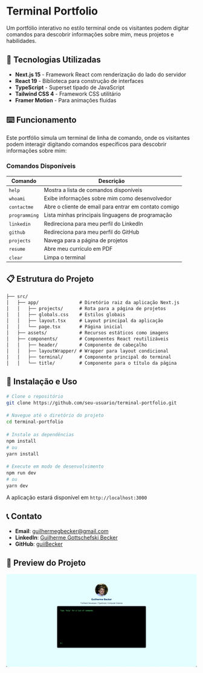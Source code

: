 # Terminal Portfolio

Um portfólio interativo no estilo terminal onde os visitantes podem digitar comandos para descobrir informações sobre mim, meus projetos e habilidades.

## 🚀 Tecnologias Utilizadas

- **Next.js 15** - Framework React com renderização do lado do servidor
- **React 19** - Biblioteca para construção de interfaces
- **TypeScript** - Superset tipado de JavaScript
- **Tailwind CSS 4** - Framework CSS utilitário
- **Framer Motion** - Para animações fluidas

## ⌨️ Funcionamento

Este portfólio simula um terminal de linha de comando, onde os visitantes podem interagir digitando comandos específicos para descobrir informações sobre mim:

### Comandos Disponíveis

| Comando | Descrição |
|---------|-----------|
| `help` | Mostra a lista de comandos disponíveis |
| `whoami` | Exibe informações sobre mim como desenvolvedor |
| `contactme` | Abre o cliente de email para entrar em contato comigo |
| `programming` | Lista minhas principais linguagens de programação |
| `linkedin` | Redireciona para meu perfil do LinkedIn |
| `github` | Redireciona para meu perfil do GitHub |
| `projects` | Navega para a página de projetos |
| `resume` | Abre meu currículo em PDF |
| `clear` | Limpa o terminal |

## 📋 Estrutura do Projeto

```
├── src/
│   ├── app/               # Diretório raiz da aplicação Next.js
│   │   ├── projects/      # Rota para a página de projetos
│   │   ├── globals.css    # Estilos globais
│   │   ├── layout.tsx     # Layout principal da aplicação
│   │   └── page.tsx       # Página inicial
│   ├── assets/            # Recursos estáticos como imagens
│   ├── components/        # Componentes React reutilizáveis
│   │   ├── header/        # Componente de cabeçalho
│   │   ├── layoutWrapper/ # Wrapper para layout condicional
│   │   ├── terminal/      # Componente principal do terminal
│   │   └── title/         # Componente para o título da página
```

## 🔧 Instalação e Uso

```bash
# Clone o repositório
git clone https://github.com/seu-usuario/terminal-portfolio.git

# Navegue até o diretório do projeto
cd terminal-portfolio

# Instale as dependências
npm install
# ou
yarn install

# Execute em modo de desenvolvimento
npm run dev
# ou
yarn dev
```

A aplicação estará disponível em `http://localhost:3000`


## 📞 Contato

- **Email**: guilhermegbecker@gmail.com
- **LinkedIn**: [Guilherme Gottschefski Becker](https://www.linkedin.com/in/guilherme-gottschefski-becker/)
- **GitHub**: [guiiBecker](https://github.com/guiiBecker)

## 📸 Preview do Projeto

![Preview do Portfólio](./src/assets/fotoporti.png)
